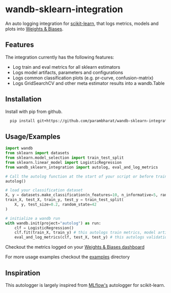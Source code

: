 
# wandb-sklearn-integration

An auto logging integration for [scikit-learn](https://scikit-learn.org/stable/), that logs metrics, models and plots into [Weights & Biases](https://wandb.ai/).


## Features
The integration currently has the following features:

- Log train and eval metrics for all sklearn estimators
- Logs model artifacts, parameters and configurations
- Logs common classification plots (e.g. pr-curve, confusion-matrix)
- Logs GridSearchCV and other meta estimator results into a wandb.Table


## Installation

Install with pip from github.

```bash
  pip install git+https://github.com/parambharat/wandb-sklearn-integration#egg=wandb_sklearn_integration
```

## Usage/Examples

```python
import wandb
from sklearn import datasets
from sklearn.model_selection import train_test_split
from sklearn.linear_model import LogisticRegression
from wandb_sklearn_integration import autolog, eval_and_log_metrics

# Call the autolog function at the start of your script or before training any models
autolog()

# load your classification dataset
X, y = datasets.make_classification(n_features=10, n_informative=5, random_state=42)
train_X, test_X, train_y, test_y = train_test_split(
    X, y, test_size=0.2, random_state=42
)

# initialize a wandb run
with wandb.init(project="autolog") as run:
    clf = LogisticRegression()
    clf.fit(train_X, train_y) # this autologs train metrics, model artifacts and plots
    eval_and_log_metrics(clf, test_X, test_y) # this autologs validation metrics and plots

```
Checkout the metrics logged on your [Weights & Biases dashboard](https://wandb.ai/parambharat/autolog?workspace=user-parambharat)

For more usage examples checkout the [examples](https://github.com/parambharat/wandb-sklearn-integration/tree/main/examples) directory

## Inspiration
This autologger is largely inspired from [MLflow's](https://mlflow.org/) autologger for scikit-learn.
